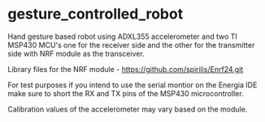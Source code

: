 # gesture_controlled_robot
Hand gesture based robot using ADXL355 accelerometer and  two TI MSP430 MCU's one for the receiver side and the other for the transmitter side with NRF module as the transceiver.

Library files for the NRF module - https://github.com/spirilis/Enrf24.git

For test purposes if you intend to use the serial montior on the Energia IDE make sure to short the RX and TX pins of the MSP430 microcontroller.

Calibration values of the accelerometer may vary based on the module.
